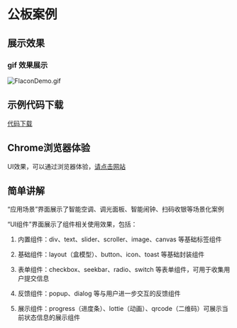# 公板案例

## 展示效果

### gif 效果展示

![FlaconDemo.gif](../_images/case1.gif)



## 示例代码下载 

[代码下载](https://hli.aliyuncs.com/o/config/public-examples/falcon-demo.zip)

##  Chrome浏览器体验 

UI效果，可以通过浏览器体验，[请点击网站](https://hli.aliyuncs.com/xyfolder/miniapp-wasm/index.html)

##  简单讲解 

“应用场景”界面展示了智能空调、调光面板、智能闹钟、扫码收银等场景化案例

“UI组件”界面展示了组件相关使用效果，包括：

1. 内置组件：div、text、slider、scroller、image、canvas 等基础标签组件

2. 基础组件：layout（盒模型）、button、icon、toast 等基础封装组件

3. 表单组件：checkbox、seekbar、radio、switch 等表单组件，可用于收集用户提交信息

4. 反馈组件：popup、dialog 等与用户进一步交互的反馈组件

5. 展示组件：progress（进度条）、lottie（动画）、qrcode（二维码）可展示当前状态信息的展示组件